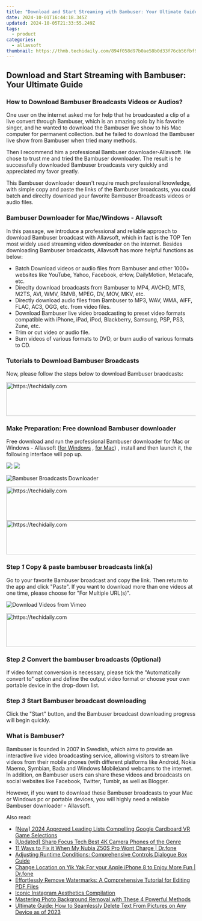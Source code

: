 ```yaml
---
title: "Download and Start Streaming with Bambuser: Your Ultimate Guide"
date: 2024-10-01T16:44:18.345Z
updated: 2024-10-05T21:33:55.249Z
tags:
  - product
categories:
  - allavsoft
thumbnail: https://thmb.techidaily.com/894f058d97b0ae58b0d33f76cb56fbf958c597ef2e3803e9c39a34ad0c70622d.jpg
---
```


## Download and Start Streaming with Bambuser: Your Ultimate Guide

### How to Download Bambuser Broadcasts Videos or Audios?

One user on the internet asked me for help that he broadcasted a clip of a live convert through Bambuser, which is an amazing solo by his favorite singer, and he wanted to download the Bambuser live show to his Mac computer for permanent collection. but he failed to download the Bambuser live show from Bambuser when tried many methods.

Then I recommend him a professional Bambuser downloader-Allavsoft. He chose to trust me and tried the Bambuser downloader. The result is he successfully downloaded Bambuser broadcasts very quickly and appreciated my favor greatly.

This Bambuser downloader doesn't require much professional knowledge, with simple copy and paste the links of the Bambuser broadcasts, you could batch and direclty download your favorite Bambuser Broadcasts videos or audio files.

### Bambuser Downloader for Mac/Windows - Allavsoft

In this passage, we introduce a professional and reliable approach to download Bambuser broadcast with Allavsoft, which in fact is the TOP Ten most widely used streaming video downloader on the internet. Besides downloading Bambuser broadcasts, Allavsoft has more helpful functions as below:

* Batch Download videos or audio files from Bambuser and other 1000+ websites like YouTube, Yahoo, Facebook, eHow, DailyMotion, Metacafe, etc.
* Direclty download broadcasts from Bambuser to MP4, AVCHD, MTS, M2TS, AVI, WMV, RMVB, MPEG, DV, MOV, MKV, etc.
* Directly download audio files from Bambuser to MP3, WAV, WMA, AIFF, FLAC, AC3, OGG, etc. from video files.
* Download Bambuser live video broadcasting to preset video formats compatible with iPhone, iPad, iPod, Blackberry, Samsung, PSP, PS3, Zune, etc.
* Trim or cut video or audio file.
* Burn videos of various formats to DVD, or burn audio of various formats to CD.

### Tutorials to Download Bambuser Broadcasts

Now, please follow the steps below to download Bambuser braodcasts:

<!-- affiliate ads begin -->
<a href="https://appsumo.8odi.net/c/5597632/2052059/7443" target="_top" id="2052059">
  <img src="//a.impactradius-go.com/display-ad/7443-2052059" border="0" alt="https://techidaily.com" width="728" height="90"/>
</a>
<img height="0" width="0" src="https://appsumo.8odi.net/i/5597632/2052059/7443" style="position:absolute;visibility:hidden;" border="0" />
<!-- affiliate ads end -->

### Make Preparation: Free download Bambuser downloader

Free download and run the professional Bambuser downloader for Mac or Windows - Allavsoft ([for Windows](https://tools.techidaily.com/allavsoft/products/) , [for Mac](https://tools.techidaily.com/allavsoft/products/)) , install and then launch it, the following interface will pop up.

[![](https://www.allavsoft.com/how-to/../images/how-to/free-download-win.jpg)](https://tools.techidaily.com/allavsoft/products/) [![](https://www.allavsoft.com/how-to/../images/how-to/free-download-mac.jpg)](https://tools.techidaily.com/allavsoft/products/)

![Bambuser Broadcasts Downloader](https://www.allavsoft.com/how-to/../images/allavsoft/screen-shot-600.jpg)

<!-- affiliate ads begin -->
<a href="https://unicoeye.pxf.io/c/5597632/2134228/18498" target="_top" id="2134228">
  <img src="//a.impactradius-go.com/display-ad/18498-2134228" border="0" alt="https://techidaily.com" width="728" height="90"/>
</a>
<img height="0" width="0" src="https://unicoeye.pxf.io/i/5597632/2134228/18498" style="position:absolute;visibility:hidden;" border="0" />
<!-- affiliate ads end -->

<!-- affiliate ads begin -->
<a href="https://ephamedtechinc.pxf.io/c/5597632/2130531/26400" target="_top" id="2130531">
  <img src="//a.impactradius-go.com/display-ad/26400-2130531" border="0" alt="https://techidaily.com" width="728" height="90"/>
</a>
<img height="0" width="0" src="https://ephamedtechinc.pxf.io/i/5597632/2130531/26400" style="position:absolute;visibility:hidden;" border="0" />
<!-- affiliate ads end -->

### Step _1_ Copy & paste bambuser broadcasts link(s)

Go to your favorite Bambuser broadcast and copy the link. Then return to the app and click "Paste". If you want to download more than one videos at one time, please choose for "For Multiple URL(s)".

![Download Videos from Vimeo](https://www.allavsoft.com/how-to/../images/how-to/bambuser-downloader/download-bambuser-broadcasts.jpg)

<!-- affiliate ads begin -->
<a href="https://appsumo.8odi.net/c/5597632/2043603/7443" target="_top" id="2043603">
  <img src="//a.impactradius-go.com/display-ad/7443-2043603" border="0" alt="https://techidaily.com" width="728" height="90"/>
</a>
<img height="0" width="0" src="https://appsumo.8odi.net/i/5597632/2043603/7443" style="position:absolute;visibility:hidden;" border="0" />
<!-- affiliate ads end -->

### Step _2_ Convert the bambuser broadcasts (Optional)

If video format conversion is necessary, please tick the "Automatically convert to" option and define the output video format or choose your own portable device in the drop-down list.

### Step _3_ Start Bambuser broadcast downloading

Click the "Start" button, and the Bambuser broadcast downloading progress will begin quickly.

### What is Bambuser?

Bambuser is founded in 2007 in Swedish, which aims to provide an interactive live video broadcasting service, allowing visitors to stream live videos from their mobile phones (with different platforms like Android, Nokia Maemo, Symbian, Bada and Windows Mobile)and webcams to the internet. In addition, on Bambuser users can share these videos and broadcasts on social websites like Facebook, Twitter, Tumblr, as well as Blogger.

However, if you want to download these Bambuser broadcasts to your Mac or Windows pc or portable devices, you will highly need a reliable Bambuser downloader - Allavsoft.

<ins class="adsbygoogle"
     style="display:block"
     data-ad-format="autorelaxed"
     data-ad-client="ca-pub-7571918770474297"
     data-ad-slot="1223367746"></ins>

<ins class="adsbygoogle"
     style="display:block"
     data-ad-client="ca-pub-7571918770474297"
     data-ad-slot="8358498916"
     data-ad-format="auto"
     data-full-width-responsive="true"></ins>

<span class="atpl-alsoreadstyle">Also read:</span>
<div><ul>
<li><a href="https://article-files.techidaily.com/new-2024-approved-leading-lists-compelling-google-cardboard-vr-game-selections/"><u>[New] 2024 Approved Leading Lists Compelling Google Cardboard VR Game Selections</u></a></li>
<li><a href="https://fox-cloud.techidaily.com/updated-sharp-focus-tech-best-4k-camera-phones-of-the-genre/"><u>[Updated] Sharp Focus Tech Best 4K Camera Phones of the Genre</u></a></li>
<li><a href="https://howto.techidaily.com/11-ways-to-fix-it-when-my-nubia-z50s-pro-wont-charge-drfone-by-drfone-fix-android-problems-fix-android-problems/"><u>11 Ways to Fix it When My Nubia Z50S Pro Wont Charge | Dr.fone</u></a></li>
<li><a href="https://fox-pages.techidaily.com/adjusting-runtime-conditions-comprehensive-controls-dialogue-box-guide/"><u>Adjusting Runtime Conditions: Comprehensive Controls Dialogue Box Guide</u></a></li>
<li><a href="https://location-social.techidaily.com/change-location-on-yik-yak-for-your-apple-iphone-8-to-enjoy-more-fun-drfone-by-drfone-virtual-ios/"><u>Change Location on Yik Yak For your Apple iPhone 8 to Enjoy More Fun | Dr.fone</u></a></li>
<li><a href="https://fox-pages.techidaily.com/effortlessly-remove-watermarks-a-comprehensive-tutorial-for-editing-pdf-files/"><u>Effortlessly Remove Watermarks: A Comprehensive Tutorial for Editing PDF Files</u></a></li>
<li><a href="https://instagram-clips.techidaily.com/iconic-instagram-aesthetics-compilation/"><u>Iconic Instagram Aesthetics Compilation</u></a></li>
<li><a href="https://fox-pages.techidaily.com/mastering-photo-background-removal-with-these-4-powerful-methods/"><u>Mastering Photo Background Removal with These 4 Powerful Methods</u></a></li>
<li><a href="https://fox-pages.techidaily.com/ultimate-guide-how-to-seamlessly-delete-text-from-pictures-on-any-device-as-of-2023/"><u>Ultimate Guide: How to Seamlessly Delete Text From Pictures on Any Device as of 2023</u></a></li>
</ul></div>

